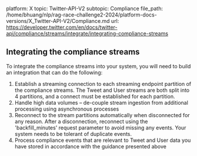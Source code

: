 platform: X
topic: Twitter-API-V2
subtopic: Compliance
file_path: /home/bhuang/nlp/rag-race-challenge2-2024/platform-docs-versions/X_Twitter-API-V2/Compliance.md
url: https://developer.twitter.com/en/docs/twitter-api/compliance/streams/integrate/integrating-compliance-streams

## Integrating the compliance streams

To integrate the compliance streams into your system, you will need to build an integration that can do the following:

1. Establish a streaming connection to each streaming endpoint partition of the compliance streams. The Tweet and User streams are both split into 4 partitions, and a connect must be established for each partition. 
2. Handle high data volumes – de-couple stream ingestion from additional processing using asynchronous processes
3. Reconnect to the stream partitions automatically when disconnected for any reason. After a disconnection, reconnect using the 'backfill\_minutes' request parameter to avoid missing any events. Your system needs to be tolerant of duplicate events. 
4. Process compliance events that are relevant to Tweet and User data you have stored in accordance with the guidance presented above